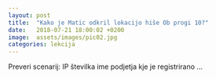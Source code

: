 ```yaml
---
layout: post
title:  "Kako je Matic odkril lokacijo hiše Ob progi 10?"
date:   2018-07-21 18:00:02 +0200
image:  assets/images/pic02.jpg
categories: lekcija
---
```


Preveri scenarij:
IP številka
ime podjetja
kje je registrirano
…
